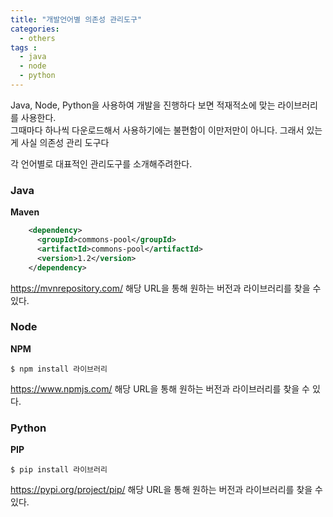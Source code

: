 ```yaml
---
title: "개발언어별 의존성 관리도구"
categories: 
  - others
tags : 
  - java
  - node
  - python
---
```


Java, Node, Python을 사용하여 개발을 진행하다 보면 적재적소에 맞는 라이브러리를 사용한다.<br>
그때마다 하나씩 다운로드해서 사용하기에는 불편함이 이만저만이 아니다. 그래서 있는 게 사실 의존성 관리 도구다<br>

각 언어별로 대표적인 관리도구를 소개해주려한다.

### Java
**Maven**

```xml
    <dependency>
      <groupId>commons-pool</groupId>
      <artifactId>commons-pool</artifactId>
      <version>1.2</version>
    </dependency>
```

<https://mvnrepository.com/> 해당 URL을 통해 원하는 버전과 라이브러리를 찾을 수 있다.

### Node
**NPM**

```shell
$ npm install 라이브러리
```

<https://www.npmjs.com/> 해당 URL을 통해 원하는 버전과 라이브러리를 찾을 수 있다.

### Python
**PIP**

```shell
$ pip install 라이브러리
```

<https://pypi.org/project/pip/> 해당 URL을 통해 원하는 버전과 라이브러리를 찾을 수 있다.